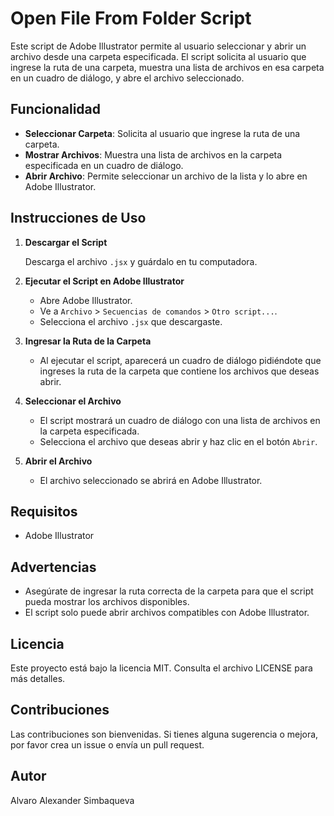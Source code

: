 # Open File From Folder Script

Este script de Adobe Illustrator permite al usuario seleccionar y abrir un archivo desde una carpeta especificada. El script solicita al usuario que ingrese la ruta de una carpeta, muestra una lista de archivos en esa carpeta en un cuadro de diálogo, y abre el archivo seleccionado.

## Funcionalidad

- **Seleccionar Carpeta**: Solicita al usuario que ingrese la ruta de una carpeta.
- **Mostrar Archivos**: Muestra una lista de archivos en la carpeta especificada en un cuadro de diálogo.
- **Abrir Archivo**: Permite seleccionar un archivo de la lista y lo abre en Adobe Illustrator.

## Instrucciones de Uso

1. **Descargar el Script**

   Descarga el archivo `.jsx` y guárdalo en tu computadora.

2. **Ejecutar el Script en Adobe Illustrator**

   - Abre Adobe Illustrator.
   - Ve a `Archivo` > `Secuencias de comandos` > `Otro script...`.
   - Selecciona el archivo `.jsx` que descargaste.

3. **Ingresar la Ruta de la Carpeta**

   - Al ejecutar el script, aparecerá un cuadro de diálogo pidiéndote que ingreses la ruta de la carpeta que contiene los archivos que deseas abrir.

4. **Seleccionar el Archivo**

   - El script mostrará un cuadro de diálogo con una lista de archivos en la carpeta especificada.
   - Selecciona el archivo que deseas abrir y haz clic en el botón `Abrir`.

5. **Abrir el Archivo**

   - El archivo seleccionado se abrirá en Adobe Illustrator.

## Requisitos

- Adobe Illustrator

## Advertencias

- Asegúrate de ingresar la ruta correcta de la carpeta para que el script pueda mostrar los archivos disponibles.
- El script solo puede abrir archivos compatibles con Adobe Illustrator.

## Licencia

Este proyecto está bajo la licencia MIT. Consulta el archivo LICENSE para más detalles.

## Contribuciones

Las contribuciones son bienvenidas. Si tienes alguna sugerencia o mejora, por favor crea un issue o envía un pull request.

## Autor

Alvaro Alexander Simbaqueva
